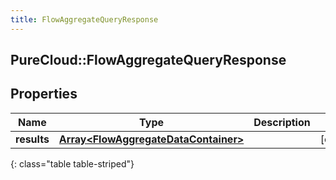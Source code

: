 ```yaml
---
title: FlowAggregateQueryResponse
---
```

## PureCloud::FlowAggregateQueryResponse

## Properties

|Name | Type | Description | Notes|
|------------ | ------------- | ------------- | -------------|
| **results** | [**Array&lt;FlowAggregateDataContainer&gt;**](FlowAggregateDataContainer.html) |  | [optional] |
{: class="table table-striped"}


